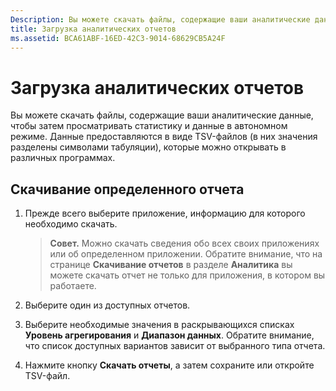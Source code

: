 ```yaml
---
Description: Вы можете скачать файлы, содержащие ваши аналитические данные, чтобы затем просматривать статистику и данные в автономном режиме.
title: Загрузка аналитических отчетов
ms.assetid: BCA61ABF-16ED-42C3-9014-68629CB5A24F
---
```


# Загрузка аналитических отчетов


Вы можете скачать файлы, содержащие ваши аналитические данные, чтобы затем просматривать статистику и данные в автономном режиме. Данные предоставляются в виде TSV-файлов (в них значения разделены символами табуляции), которые можно открывать в различных программах.

## Скачивание определенного отчета

1.  Прежде всего выберите приложение, информацию для которого необходимо скачать.

    > **Совет.** Можно скачать сведения обо всех своих приложениях или об определенном приложении. Обратите внимание, что на странице **Скачивание отчетов** в разделе **Аналитика** вы можете скачать отчет не только для приложения, в котором вы работаете.

2.  Выберите один из доступных отчетов.

3.  Выберите необходимые значения в раскрывающихся списках **Уровень агрегирования** и **Диапазон данных**. Обратите внимание, что список доступных вариантов зависит от выбранного типа отчета.

4.  Нажмите кнопку **Скачать отчеты**, а затем сохраните или откройте TSV-файл.


<!--HONumber=Mar16_HO1-->


